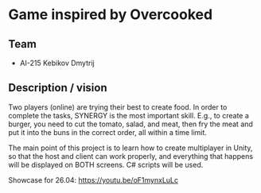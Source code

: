 # Game inspired by Overcooked
## Team
- AI-215 Kebikov Dmytrij

## Description / vision
Two players (online) are trying their best to create food. In order to complete the tasks, SYNERGY is the most important skill. E.g., to create a burger, you need to cut the tomato, salad, and meat, then fry the meat and put it into the buns in the correct order, all within a time limit.

The main point of this project is to learn how to create multiplayer in Unity, so that the host and client can work properly, and everything that happens will be displayed on BOTH screens. C# scripts will be used.

Showcase for 26.04: https://youtu.be/oF1mynxLuLc
